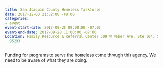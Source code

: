```yaml
---
title: San Joaquin County Homeless Taskforce
date: 2017-12-03 21:02:00 -08:00
categories:
- event
event-start-date: 2017-09-28 09:00:00 -07:00
event-end-date: 2017-09-28 11:00:00 -07:00
Location: Family Resource & Referral Center 509 W Weber Ave, Ste 104, Stockton, California
  95203
---
```


Funding for programs to serve the homeless come through this agency. We need to be aware of what they are doing.